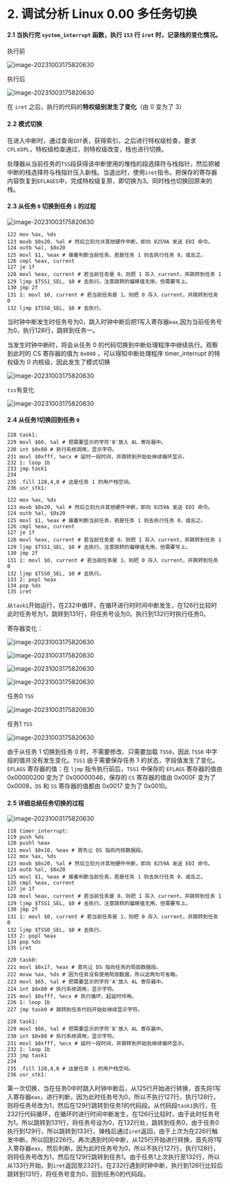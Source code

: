 # 2. 调试分析 Linux 0.00 多任务切换

#### 2.1 当执行完 `system_interrupt` 函数，执行 `153` 行 `iret` 时，记录栈的变化情况。

执行前

![image-20231003175820630](./images/img1.png)

执行后

![image-20231003175820630](./images/img2.png)

在 `iret` 之后，执行的代码的**特权级别发生了变化**（由 0 变为了 3）

#### 2.2 模式切换

在进入中断时，通过查询`IDT`表，获得索引，之后进行特权级检查，要求`CPL`≤`DPL`，特权级检查通过，则特权级改变，栈也进行切换。

处理器从当前任务的`TSS`段获得该中断使用的堆栈的段选择符与栈指针，然后把被中断的栈选择符与栈指针压入新栈。当退出时，使用`iret`指令。把保存的寄存器内容恢复到`EFLAGES`中，完成特权级复原，即切换为3。同时栈也切换回原来的栈。

#### 2.3 从任务 `0` 切换到任务 `1` 的过程

![image-20231003175820630](./images/img3.png)

```
122 mov %ax, %ds
123 movb $0x20, %al # 然后立刻允许其他硬件中断，即向 8259A 发送 EOI 命令。
124 outb %al, $0x20
125 movl $1, %eax # 接着判断当前任务，若是任务 1 则去执行任务 0，或反之。
126 cmpl %eax, current
127 je 1f
128 movl %eax, current # 若当前任务是 0，则把 1 存入 current，并跳转到任务 1
129 ljmp $TSS1_SEL, $0 # 去执行。注意跳转的偏移值无用，但需要写上。
130 jmp 2f
131 1: movl $0, current # 若当前任务是 1，则把 0 存入 current，并跳转到任务 0
132 ljmp $TSS0_SEL, $0 # 去执行。
```

当时钟中断发生时任务号为0，跳入时钟中断后把1写入寄存器`eax`,因为当前任务号为0，执行128行，跳转到任务一。

当发生时钟中断时，将会从任务 0 的代码切换到中断处理程序中继续执行。观察到此时的 CS 寄存器的值为 `0x008` ，可以得知中断处理程序 timer_interrupt 的特权级为 0 内核级，因此发生了模式切换

![image-20231003175820630](./images/img5.png)

`tss`有变化

![image-20231003175820630](./images/img6.png)

#### 2.4 从任务1切换回到任务 `0`

```
228 task1:
229 movl $66, %al # 把需要显示的字符'B'放入 AL 寄存器中。
230 int $0x80 # 执行系统调用，显示字符。
231 movl $0xfff, %ecx # 延时一段时间，并跳转到开始处继续循环显示。
232 1: loop 1b
233 jmp task1
234 
235 .fill 128,4,0 # 这是任务 1 的用户栈空间。
236 usr_stk1:
```

```
122 mov %ax, %ds
123 movb $0x20, %al # 然后立刻允许其他硬件中断，即向 8259A 发送 EOI 命令。
124 outb %al, $0x20
125 movl $1, %eax # 接着判断当前任务，若是任务 1 则去执行任务 0，或反之。
126 cmpl %eax, current
127 je 1f
128 movl %eax, current # 若当前任务是 0，则把 1 存入 current，并跳转到任务 1
129 ljmp $TSS1_SEL, $0 # 去执行。注意跳转的偏移值无用，但需要写上。
130 jmp 2f
131 1: movl $0, current # 若当前任务是 1，则把 0 存入 current，并跳转到任务 0
132 ljmp $TSS0_SEL, $0 # 去执行。
133 2: popl %eax
134 pop %ds
135 iret
```

从`task1`开始运行，在232中循环，在循环进行时时间中断发生，在126行比较时此时任务号为1，跳转到131行，将任务号设为0。执行到132行时执行任务0。

寄存器变化：

![image-20231003175820630](./images/img7.png)

![image-20231003175820630](./images/img8.png)



![image-20231003175820630](./images/img9.png)



![image-20231003175820630](./images/img10.png)

任务0 `TSS`

![image-20231003175820630](./images/img11.png)

任务1 `TSS`

![image-20231003175820630](./images/img12.png)

由于从任务 1 切换到任务 0 时，不需要修改、只需要加载 `TSS0`，因此 `TSS0` 中字段的值并没有发生变化。`TSS1` 由于需要保存任务 1 的状态，字段值发生了变化。`EFLAGS` 寄存器的值：在 `ljmp` 指令执行前后，`TSS1` 中保存的 `EFLAGS` 寄存器的值由 0x00000200 变为了 0x00000046，保存的 `CS` 寄存器的值由 0x000F 变为了 0x0008，`DS` 和 `SS` 寄存器的值都由 0x0017 变为了 0x0010。

#### 2.5 详细总结任务切换的过程

![image-20231003175820630](./images/img13.png)

```
118 timer_interrupt:
119 push %ds
120 pushl %eax
121 movl $0x10, %eax # 首先让 DS 指向内核数据段。
122 mov %ax, %ds
123 movb $0x20, %al # 然后立刻允许其他硬件中断，即向 8259A 发送 EOI 命令。
124 outb %al, $0x20
125 movl $1, %eax # 接着判断当前任务，若是任务 1 则去执行任务 0，或反之。
126 cmpl %eax, current
127 je 1f
128 movl %eax, current # 若当前任务是 0，则把 1 存入 current，并跳转到任务 1
129 ljmp $TSS1_SEL, $0 # 去执行。注意跳转的偏移值无用，但需要写上。
130 jmp 2f
131 1: movl $0, current # 若当前任务是 1，则把 0 存入 current，并跳转到任务 0
132 ljmp $TSS0_SEL, $0 # 去执行。
133 2: popl %eax
134 pop %ds
135 iret

```

```
220 task0:
221 movl $0x17, %eax # 首先让 DS 指向任务的局部数据段。
222 movw %ax, %ds # 因为任务没有使用局部数据，所以这两句可省略。
223 movl $65, %al # 把需要显示的字符'A'放入 AL 寄存器中。
224 int $0x80 # 执行系统调用，显示字符。
225 movl $0xfff, %ecx # 执行循环，起延时作用。
226 1: loop 1b
227 jmp task0 # 跳转到任务代码开始处继续显示字符。
```

```
228 task1:
229 movl $66, %al # 把需要显示的字符'B'放入 AL 寄存器中。
230 int $0x80 # 执行系统调用，显示字符。
231 movl $0xfff, %ecx # 延时一段时间，并跳转到开始处继续循环显示。
232 1: loop 1b
233 jmp task1
234 
235 .fill 128,4,0 # 这是任务 1 的用户栈空间。
236 usr_stk1:
```

第一次切换，当在任务0中时跳入时钟中断后，从125行开始进行转换，首先将1写入寄存器`eax`，进行判断，因为此时任务号为0，所以不执行127行，执行128行，则将任务号改为1，然后在129行跳转到任务1的代码段。从代码段`task1`执行，在232行代码循环，在循环时进行时间中断发生，在126行比较时，由于此时任务号为1，所以跳转到131行，将任务号设为0，在132行处，跳转到任务0，由于任务0执行到129行，所以跳转到133行，弹栈后通过`iret`返回，由于上次为在226行触发中断，所以回到226行。再次遇到时间中断，从125行开始进行转换，首先将1写入寄存器`eax`，然后判断，因为此时任务号为0，所以不执行127行，执行128行，则将任务号改为1，然后在129行跳转到任务1。由于任务1上次执行至132行，所以从133行开始，到`iret`返回至232行。在232行遇到时钟中断，执行到126行比较后跳转到131行，将任务号变为0，回到任务0的代码段。









